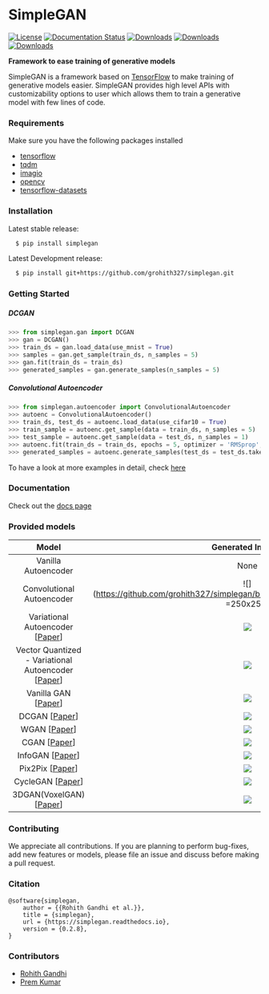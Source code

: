 # SimpleGAN

[![License](http://img.shields.io/badge/license-MIT-brightgreen.svg?style=flat)](LICENSE) [![Documentation Status](https://readthedocs.org/projects/simplegan/badge/?version=latest)](https://simplegan.readthedocs.io/en/latest/?badge=latest) [![Downloads](https://pepy.tech/badge/simplegan)](https://pepy.tech/project/simplegan) [![Downloads](https://pepy.tech/badge/simplegan/month)](https://pepy.tech/project/simplegan/month) [![Downloads](https://pepy.tech/badge/simplegan/week)](https://pepy.tech/project/simplegan/week)

**Framework to ease training of generative models**

SimpleGAN is a framework based on [TensorFlow](https://www.tensorflow.org/) to make training of generative models easier. SimpleGAN provides high level APIs with customizability options to user which allows them to train a generative model with few lines of code.
### Requirements
Make sure you have the following packages installed
* [tensorflow](https://www.tensorflow.org/install)
* [tqdm](https://github.com/tqdm/tqdm#latest-pypi-stable-release)
* [imagio](https://pypi.org/project/imageio/)
* [opencv](https://pypi.org/project/opencv-python/)
* [tensorflow-datasets](https://www.tensorflow.org/datasets/overview#installation)
### Installation
Latest stable release:
```bash
  $ pip install simplegan
```
Latest Development release:
```bash
  $ pip install git+https://github.com/grohith327/simplegan.git
```
### Getting Started
##### DCGAN
```python
>>> from simplegan.gan import DCGAN
>>> gan = DCGAN()
>>> train_ds = gan.load_data(use_mnist = True)
>>> samples = gan.get_sample(train_ds, n_samples = 5)
>>> gan.fit(train_ds = train_ds)
>>> generated_samples = gan.generate_samples(n_samples = 5)
```
##### Convolutional Autoencoder
```python
>>> from simplegan.autoencoder import ConvolutionalAutoencoder
>>> autoenc = ConvolutionalAutoencoder()
>>> train_ds, test_ds = autoenc.load_data(use_cifar10 = True)
>>> train_sample = autoenc.get_sample(data = train_ds, n_samples = 5)
>>> test_sample = autoenc.get_sample(data = test_ds, n_samples = 1)
>>> autoenc.fit(train_ds = train_ds, epochs = 5, optimizer = 'RMSprop', learning_rate = 0.002)
>>> generated_samples = autoenc.generate_samples(test_ds = test_ds.take(1))
```
To have a look at more examples in detail, check [here](examples)
### Documentation
Check out the [docs page](https://simplegan.readthedocs.io/en/latest/)
### Provided models
| Model | Generated Images |
|:---------:|:--------------:|
| Vanilla Autoencoder | None |
| Convolutional Autoencoder | ![](https://github.com/grohith327/simplegan/blob/master/assets/mnist_conv_ae.png =250x250) |
| Variational Autoencoder [[Paper](https://arxiv.org/abs/1312.6114)] | ![](https://github.com/grohith327/simplegan/blob/master/assets/vae.jpeg) |
| Vector Quantized - Variational Autoencoder [[Paper](https://arxiv.org/abs/1711.00937)] | ![](https://github.com/grohith327/simplegan/blob/master/assets/vq_vae.png) |
| Vanilla GAN [[Paper](https://arxiv.org/abs/1406.2661)] | ![](https://github.com/grohith327/simplegan/blob/master/assets/GAN.png) |
| DCGAN [[Paper](https://arxiv.org/abs/1511.06434)] | ![](https://github.com/grohith327/simplegan/blob/master/assets/DCGAN.png) |
| WGAN [[Paper](https://arxiv.org/abs/1701.07875)] | ![](https://github.com/grohith327/simplegan/blob/master/assets/WGAN.png) |
| CGAN [[Paper](https://arxiv.org/abs/1411.1784)] | ![](https://github.com/grohith327/simplegan/blob/master/assets/CGAN.png) |
| InfoGAN [[Paper](https://arxiv.org/abs/1606.03657)] | ![](https://github.com/grohith327/simplegan/blob/master/assets/InfoGAN.png) |
| Pix2Pix [[Paper](https://arxiv.org/abs/1611.07004)] | ![](https://github.com/grohith327/simplegan/blob/master/assets/Pix2Pix.png) |
| CycleGAN [[Paper](https://arxiv.org/abs/1703.10593)] | ![](https://github.com/grohith327/simplegan/blob/master/assets/CycleGAN.png) |
| 3DGAN(VoxelGAN) [[Paper](http://3dgan.csail.mit.edu/papers/3dgan_nips.pdf)] | ![](https://github.com/grohith327/simplegan/blob/master/assets/3DGAN.png) |


### Contributing
We appreciate all contributions. If you are planning to perform bug-fixes, add new features or models, please file an issue and discuss before making a pull request.
### Citation
```
@software{simplegan,
    author = {{Rohith Gandhi et al.}},
    title = {simplegan},
    url = {https://simplegan.readthedocs.io},
    version = {0.2.8},
}
```
### Contributors 
* [Rohith Gandhi](https://github.com/grohith327)
* [Prem Kumar](https://github.com/Prem-kumar27)
